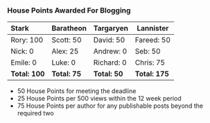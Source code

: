 ### House Points Awarded For Blogging
| Stark | Baratheon | Targaryen | Lannister |
| :--- | :----- | :---------------- | ------------- |
| Rory: 100 | Scott: 50 | David: 50 | Fareed: 50 |
| Nick: 0 | Alex: 25 | Andrew: 0 | Seb: 50 |
| Emile: 0 | Luke: 0 | Richard: 0 | Chris: 75 |
| **Total: 100** | **Total: 75** | **Total: 50** | **Total: 175** |

- 50 House Points for meeting the deadline
- 25 House Points per 500 views within the 12 week period
- 75 House Points per author for any publishable posts beyond the required two
